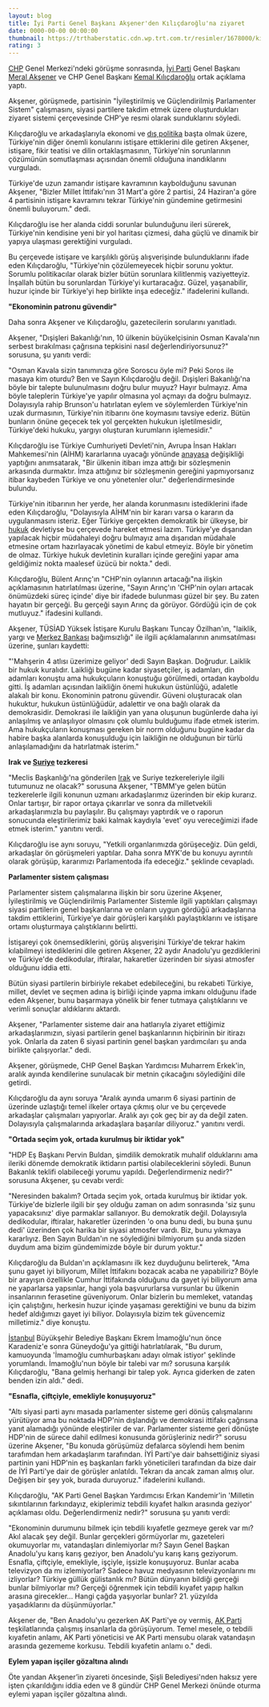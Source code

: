 ```yaml
--- 
layout: blog
title: İyi Parti Genel Başkanı Akşener'den Kılıçdaroğlu'na ziyaret
date: 0000-00-00 00:00:00
thumbnail: https://trthaberstatic.cdn.wp.trt.com.tr/resimler/1678000/kilicdaroglu-aksener-1678783.jpg
rating: 3
---
```

<p>
	<a href="https://www.trthaber.com/etiket/chp/" target="_blank">CHP</a> Genel Merkezi'ndeki görüşme sonrasında, <a href="https://www.trthaber.com/etiket/iyi-parti/" target="_blank">İyi Parti</a> Genel Başkanı <a href="https://www.trthaber.com/etiket/meral-aksener/" target="_blank">Meral Akşener</a> ve CHP Genel Başkanı <a href="https://www.trthaber.com/etiket/kemal-kilicdaroglu/" target="_blank">Kemal Kılıçdaroğlu</a> ortak açıklama yaptı.</p>
<p>
	Akşener, görüşmede, partisinin "İyileştirilmiş ve Güçlendirilmiş Parlamenter Sistem" çalışmasını, siyasi partilere takdim etmek üzere oluşturdukları ziyaret sistemi çerçevesinde CHP'ye resmi olarak sunduklarını söyledi.</p>
<p>
	Kılıçdaroğlu ve arkadaşlarıyla ekonomi ve <a href="https://www.trthaber.com/etiket/dis-politika/" target="_blank">dış politika</a> başta olmak üzere, Türkiye'nin diğer önemli konularını istişare ettiklerini dile getiren Akşener, istişare, fikir teatisi ve dilin ortaklaşmasının, Türkiye'nin sorunlarının çözümünün somutlaşması açısından önemli olduğuna inandıklarını vurguladı.</p>
<p>
	Türkiye'de uzun zamandır istişare kavramının kaybolduğunu savunan Akşener, "Bizler Millet İttifakı'nın 31 Mart'a göre 2 partisi, 24 Haziran'a göre 4 partisinin istişare kavramını tekrar Türkiye'nin gündemine getirmesini önemli buluyorum." dedi.</p>
<p>
	Kılıçdaroğlu ise her alanda ciddi sorunlar bulunduğunu ileri sürerek, Türkiye'nin kendisine yeni bir yol haritası çizmesi, daha güçlü ve dinamik bir yapıya ulaşması gerektiğini vurguladı.</p>
<p>
	Bu çerçevede istişare ve karşılıklı görüş alışverişinde bulunduklarını ifade eden Kılıçdaroğlu, "Türkiye'nin çözülemeyecek hiçbir sorunu yoktur. Sorumlu politikacılar olarak bizler bütün sorunlara kilitlenmiş vaziyetteyiz. İnşallah bütün bu sorunlardan Türkiye'yi kurtaracağız. Güzel, yaşanabilir, huzur içinde bir Türkiye'yi hep birlikte inşa edeceğiz." ifadelerini kullandı.</p>
<p>
	<strong>"Ekonominin patronu güvendir"</strong></p>
<p>
	Daha sonra Akşener ve Kılıçdaroğlu, gazetecilerin sorularını yanıtladı.</p>
<p>
	Akşener, "Dışişleri Bakanlığı'nın, 10 ülkenin büyükelçisinin Osman Kavala'nın serbest bırakılması çağrısına tepkisini nasıl değerlendiriyorsunuz?" sorusuna, şu yanıtı verdi:</p>
<p>
	"Osman Kavala sizin tanımınıza göre Soroscu öyle mi? Peki Soros ile masaya kim oturdu? Ben ve Sayın Kılıçdaroğlu değil. Dışişleri Bakanlığı'na böyle bir talepte bulunulmasını doğru bulur muyuz? Hayır bulmayız. Ama böyle taleplerin Türkiye'ye yapılır olmasına yol açmayı da doğru bulmayız. Dolayısıyla rahip Brunson'u hatırlatan eylem ve söylemlerden Türkiye'nin uzak durmasının, Türkiye'nin itibarını öne koymasını tavsiye ederiz. Bütün bunların önüne geçecek tek yol gerçekten hukukun işletilmesidir, Türkiye'deki hukuku, yargıyı oluşturan kurumların işlemesidir."</p>
<p>
	Kılıçdaroğlu ise Türkiye Cumhuriyeti Devleti'nin, Avrupa İnsan Hakları Mahkemesi'nin (AİHM) kararlarına uyacağı yönünde <a href="https://www.trthaber.com/etiket/anayasa/" target="_blank">anayasa</a> değişikliği yaptığını anımsatarak, "Bir ülkenin itibarı imza attığı bir sözleşmenin arkasında durmaktır. İmza attığınız bir sözleşmenin gereğini yapmıyorsanız itibar kaybeden Türkiye ve onu yönetenler olur." değerlendirmesinde bulundu.</p>
<p>
	Türkiye'nin itibarının her yerde, her alanda korunmasını istediklerini ifade eden Kılıçdaroğlu, "Dolayısıyla AİHM'nin bir kararı varsa o kararın da uygulanmasını isteriz. Eğer Türkiye gerçekten demokratik bir ülkeyse, bir <a href="https://www.trthaber.com/etiket/hukuk/" target="_blank">hukuk</a> devletiyse bu çerçevede hareket etmesi lazım. Türkiye'ye dışarıdan yapılacak hiçbir müdahaleyi doğru bulmayız ama dışarıdan müdahale etmesine ortam hazırlayacak yönetimi de kabul etmeyiz. Böyle bir yönetim de olmaz. Türkiye hukuk devletinin kuralları içinde gereğini yapar ama geldiğimiz nokta maalesef üzücü bir nokta." dedi.</p>
<p>
	Kılıçdaroğlu, Bülent Arınç'ın "CHP'nin oylarının artacağı"na ilişkin açıklamasının hatırlatılması üzerine, "Sayın Arınç'ın 'CHP'nin oyları artacak önümüzdeki süreç içinde' diye bir ifadede bulunması güzel bir şey. Bu zaten hayatın bir gerçeği. Bu gerçeği sayın Arınç da görüyor. Gördüğü için de çok mutluyuz." ifadesini kullandı.</p>
<p>
	Akşener, TÜSİAD Yüksek İstişare Kurulu Başkanı Tuncay Özilhan'ın, "laiklik, yargı ve <a href="https://www.trthaber.com/etiket/merkez-bankasi/" target="_blank">Merkez Bankası</a> bağımsızlığı" ile ilgili açıklamalarının anımsatılması üzerine, şunları kaydetti:</p>
<p>
	"'Mahşerin 4 atlısı üzerimize geliyor' dedi Sayın Başkan. Doğrudur. Laiklik bir hukuk kuralıdır. Laikliği bugüne kadar siyasetçiler, iş adamları, din adamları konuştu ama hukukçuların konuştuğu görülmedi, ortadan kayboldu gitti. İş adamları açısından laikliğin önemi hukukun üstünlüğü, adaletle alakalı bir konu. Ekonominin patronu güvendir. Güveni oluşturacak olan hukuktur, hukukun üstünlüğüdür, adalettir ve ona bağlı olarak da demokrasidir. Demokrasi ile laikliğin yan yana oluşunun bugünlerde daha iyi anlaşılmış ve anlaşılıyor olmasını çok olumlu bulduğumu ifade etmek isterim. Ama hukukçuların konuşması gereken bir norm olduğunu bugüne kadar da habire başka alanlarda konuşulduğu için laikliğin ne olduğunun bir türlü anlaşılamadığını da hatırlatmak isterim."</p>
<p>
	<strong>Irak ve <a href="https://www.trthaber.com/etiket/suriye/" target="_blank">Suriye</a> tezkeresi</strong></p>
<p>
	"Meclis Başkanlığı'na gönderilen <a href="https://www.trthaber.com/etiket/irak/" target="_blank">Irak</a> ve Suriye tezkereleriyle ilgili tutumunuz ne olacak?" sorusuna Akşener, "TBMM'ye gelen bütün tezkerelerle ilgili konunun uzmanı arkadaşlarımız üzerinden bir ekip kurarız. Onlar tartışır, bir rapor ortaya çıkarırlar ve sonra da milletvekili arkadaşlarımızla bu paylaşılır. Bu çalışmayı yaptırdık ve o raporun sonucunda eleştirilerimiz baki kalmak kaydıyla 'evet' oyu vereceğimizi ifade etmek isterim." yanıtını verdi.</p>
<p>
	Kılıçdaroğlu ise aynı soruyu, "Yetkili organlarımızda görüşeceğiz. Dün geldi, arkadaşlar ön görüşmeleri yaptılar. Daha sonra MYK'de bu konuyu ayrıntılı olarak görüşüp, kararımızı Parlamentoda ifa edeceğiz." şeklinde cevapladı.</p>
<p>
	<strong>Parlamenter sistem çalışması</strong></p>
<p>
	Parlamenter sistem çalışmalarına ilişkin bir soru üzerine Akşener, İyileştirilmiş ve Güçlendirilmiş Parlamenter Sistemle ilgili yaptıkları çalışmayı siyasi partilerin genel başkanlarına ve onların uygun gördüğü arkadaşlarına takdim ettiklerini, Türkiye'ye dair görüşleri karşılıklı paylaştıklarını ve istişare ortamı oluşturmaya çalıştıklarını belirtti.</p>
<p>
	İstişareyi çok önemsediklerini, görüş alışverişini Türkiye'de tekrar hakim kılabilmeyi istediklerini dile getiren Akşener, 22 aydır Anadolu'yu gezdiklerini ve Türkiye'de dedikodular, iftiralar, hakaretler üzerinden bir siyasi atmosfer olduğunu iddia etti.</p>
<p>
	Bütün siyasi partilerin birbiriyle rekabet edebileceğini, bu rekabeti Türkiye, millet, devlet ve seçmen adına iş birliği içinde yapma imkanı olduğunu ifade eden Akşener, bunu başarmaya yönelik bir fener tutmaya çalıştıklarını ve verimli sonuçlar aldıklarını aktardı.</p>
<p>
	Akşener, "Parlamenter sisteme dair ana hatlarıyla ziyaret ettiğimiz arkadaşlarımızın, siyasi partilerin genel başkanlarının hiçbirinin bir itirazı yok. Onlarla da zaten 6 siyasi partinin genel başkan yardımcıları şu anda birlikte çalışıyorlar." dedi.</p>
<p>
	Akşener, görüşmede, CHP Genel Başkan Yardımcısı Muharrem Erkek'in, aralık ayında kendilerine sunulacak bir metnin çıkacağını söylediğini dile getirdi.</p>
<p>
	Kılıçdaroğlu da aynı soruya "Aralık ayında umarım 6 siyasi partinin de üzerinde uzlaştığı temel ilkeler ortaya çıkmış olur ve bu çerçevede arkadaşlar çalışmaları yapıyorlar. Aralık ayı çok geç bir ay da değil zaten. Dolayısıyla çalışmalarında arkadaşlara başarılar diliyoruz." yanıtını verdi.</p>
<p>
	<strong>"Ortada seçim yok, ortada kurulmuş bir iktidar yok"</strong></p>
<p>
	"HDP Eş Başkanı Pervin Buldan, şimdilik demokratik muhalif olduklarını ama ileriki dönemde demokratik iktidarın partisi olabileceklerini söyledi. Bunun Bakanlık teklifi olabileceği yorumu yapıldı. Değerlendirmeniz nedir?" sorusuna Akşener, şu cevabı verdi:</p>
<p>
	"Neresinden bakalım? Ortada seçim yok, ortada kurulmuş bir iktidar yok. Türkiye'de bizlerle ilgili bir şey olduğu zaman on adım sonrasında 'siz şunu yapacaksınız' diye parmaklar sallanıyor. Bu demokratik değil. Dolayısıyla dedikodular, iftiralar, hakaretler üzerinden 'o ona bunu dedi, bu buna şunu dedi' üzerinden çok harika bir siyasi atmosfer vardı. Biz, bunu yıkmaya kararlıyız. Ben Sayın Buldan'ın ne söylediğini bilmiyorum şu anda sizden duydum ama bizim gündemimizde böyle bir durum yoktur."</p>
<p>
	Kılıçdaroğlu da Buldan'ın açıklamasını ilk kez duyduğunu belirterek, "Ama şunu gayet iyi biliyorum, Millet İttifakını bozacak acaba ne yapabiliriz? Böyle bir arayışın özellikle Cumhur İttifakında olduğunu da gayet iyi biliyorum ama ne yaparlarsa yapsınlar, hangi yola başvururlarsa vursunlar bu ülkenin insanlarının ferasetine güveniyorum. Onlar bizlerin bu memleket, vatandaş için çalıştığını, herkesin huzur içinde yaşaması gerektiğini ve bunu da bizim hedef aldığımızı gayet iyi biliyor. Dolayısıyla bizim tek güvencemiz milletimiz." diye konuştu.</p>
<p>
	<a href="https://www.trthaber.com/etiket/istanbul/" target="_blank">İstanbul</a> Büyükşehir Belediye Başkanı Ekrem İmamoğlu'nun önce Karadeniz'e sonra Güneydoğu'ya gittiği hatırlatılarak, "Bu durum, kamuoyunda 'İmamoğlu cumhurbaşkanı adayı olmak istiyor' şeklinde yorumlandı. İmamoğlu'nun böyle bir talebi var mı? sorusuna karşılık Kılıçdaroğlu, "Bana gelmiş herhangi bir talep yok. Ayrıca giderken de zaten benden izin aldı." dedi.</p>
<p>
	<strong>"Esnafla, çiftçiyle, emekliyle konuşuyoruz"</strong></p>
<p>
	"Altı siyasi parti aynı masada parlamenter sisteme geri dönüş çalışmalarını yürütüyor ama bu noktada HDP'nin dışlandığı ve demokrasi ittifakı çağrısına yanıt alamadığı yönünde eleştiriler de var. Parlamenter sisteme geri dönüşte HDP'nin de sürece dahil edilmesi konusunda görüşleriniz nedir?" sorusu üzerine Akşener, "Bu konuda görüşümüz defalarca söylendi hem benim tarafımdan hem arkadaşlarım tarafından. İYİ Parti'ye dair bahsettiğiniz siyasi partinin yani HDP'nin eş başkanları farklı yöneticileri tarafından da bize dair de İYİ Parti'ye dair de görüşler anlatıldı. Tekrarı da ancak zaman almış olur. Değişen bir şey yok, burada duruyoruz." ifadelerini kullandı.</p>
<p>
	Kılıçdaroğlu, "AK Parti Genel Başkan Yardımcısı Erkan Kandemir'in 'Milletin sıkıntılarının farkındayız, ekiplerimiz tebdili kıyafet halkın arasında geziyor' açıklaması oldu. Değerlendirmeniz nedir?" sorusuna şu yanıtı verdi:</p>
<p>
	"Ekonominin durumunu bilmek için tebdili kıyafetle gezmeye gerek var mı? Akıl alacak şey değil. Bunlar gerçekleri görmüyorlar mı, gazeteleri okumuyorlar mı, vatandaşları dinlemiyorlar mı? Sayın Genel Başkan Anadolu'yu karış karış geziyor, ben Anadolu'yu karış karış geziyorum. Esnafla, çiftçiyle, emekliyle, işçiyle, işsizle konuşuyoruz. Bunlar acaba televizyon da mı izlemiyorlar? Sadece havuz medyasının televizyonlarını mı izliyorlar? Türkiye güllük gülistanlık mı? Bütün dünyanın bildiği gerçeği bunlar bilmiyorlar mı? Gerçeği öğrenmek için tebdili kıyafet yapıp halkın arasına girecekler... Hangi çağda yaşıyorlar bunlar? 21. yüzyılda yaşadıklarını da düşünmüyorlar."</p>
<p>
	Akşener de, "Ben Anadolu'yu gezerken AK Parti'ye oy vermiş, <a href="https://www.trthaber.com/etiket/ak-parti/" target="_blank">AK Parti</a> teşkilatlarında çalışmış insanlarla da görüşüyorum. Temel mesele, o tebdili kıyafetin anlamı, AK Parti yöneticisi ve AK Parti mensubu olarak vatandaşın arasında gezememe korkusu. Tebdili kıyafetin anlamı o." dedi.</p>
<p>
	<strong>Eylem yapan işçiler gözaltına alındı</strong></p>
<p>
	Öte yandan Akşener’in ziyareti öncesinde, Şişli Belediyesi'nden haksız yere işten çıkarıldığını iddia eden ve 8 gündür CHP Genel Merkezi önünde oturma eylemi yapan işçiler gözaltına alındı.</p>